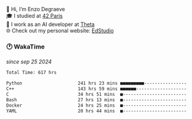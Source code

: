 👋 Hi, I’m Enzo Degraeve <br>
🎓 I studied at [42 Paris](https://42.fr/)<br>
💼 I work as an AI developer at [Theta](https://theta.mc/)<br>
🌐 Check out my personal website: [EdStudio](https://edstudio.fr/)

### 🕐 WakaTime
*since sep 25 2024*

<!--START_SECTION:waka-->

```txt
Total Time: 617 hrs

Python                     241 hrs 23 mins ■■■■■■■■■----------------   37.63 %
C++                        143 hrs 59 mins ■■■■■■-------------------   22.45 %
C                          34 hrs 51 mins  ■------------------------   05.44 %
Bash                       27 hrs 13 mins  ■------------------------   04.24 %
Docker                     24 hrs 25 mins  ■------------------------   03.81 %
YAML                       20 hrs 44 mins  ■------------------------   03.23 %
```

<!--END_SECTION:waka-->
